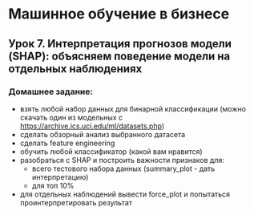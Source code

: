 # Машинное обучение в бизнесе
## Урок 7. Интерпретация прогнозов модели (SHAP): объясняем поведение модели на отдельных наблюдениях
### Домашнее задание:
- взять любой набор данных для бинарной классификации (можно скачать один из модельных с https://archive.ics.uci.edu/ml/datasets.php)
- сделать обзорный анализ выбранного датасета
- сделать feature engineering
- обучить любой классификатор (какой вам нравится)
- разобраться с SHAP и построить важности признаков для:
    - всего тестового набора данных (summary_plot - дать интерпретацию)
    - для топ 10%
- для отдельных наблюдений вывести force_plot и попытаться проинтерпретировать результат
